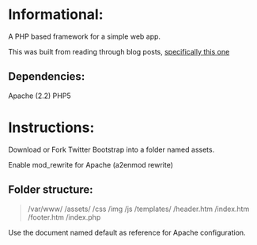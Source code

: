 Informational:
==============

A PHP based framework for a simple web app.

This was built from reading through blog posts, [specifically this one](http://www.dreamincode.net/forums/topic/242835-creating-a-simple-dynamic-website-with-php/)

Dependencies:
-------------
Apache (2.2)
PHP5


Instructions:
=============
Download or Fork Twitter Bootstrap into a folder named assets.

Enable mod_rewrite for Apache (a2enmod rewrite)

Folder structure:
-----------------

>	/var/www/
>			/assets/
>					/css
>					/img
>					/js
>			/templates/
>					  /header.htm
>					  /index.htm
>					  /footer.htm
>			/index.php


Use the document named default as reference for Apache configuration.